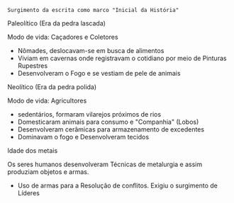 	Surgimento da escrita como marco "Inicial da História"

  Paleolítico (Era da pedra lascada)

  Modo de vida: Caçadores e Coletores
  
  - Nômades, deslocavam-se em busca de alimentos
  - Viviam em cavernas onde registravam o cotidiano por meio de Pinturas Rupestres
  - Desenvolveram o Fogo e se vestiam de pele de animais

Neolítico (Era da pedra polida)

  Modo de vida: Agricultores
  
  - sedentários, formaram vilarejos próximos de rios
  - Domesticaram animais para consumo e "Companhia" (Lobos)
  - Desenvolveram cerâmicas para armazenamento de excedentes
  - Dominavam o fogo e Desenvolveram tecidos

Idade  dos metais

  Os seres humanos desenvolveram Técnicas de metalurgia e assim produziam objetos e armas.
  
  - Uso de armas para a Resolução de conflitos. Exigiu o surgimento de Líderes

